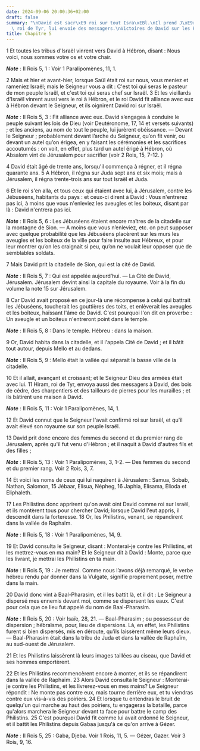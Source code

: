 ```yaml
---
date: 2024-09-06 20:00:36+02:00
draft: false
summary: "\nDavid est sacr\xE9 roi sur tout Isra\xEBl.\nIl prend J\xE9rusalem.\nHiram,\
  \ roi de Tyr, lui envoie des messagers.\nVictoires de David sur les Philistins.\n"
title: Chapitre 5
---
```





1 Et toutes les tribus d'Israël vinrent vers David à Hébron, disant : Nous voici, nous sommes votre os et votre chair.

***Note*** :  II Rois 5, 1 : Voir 1 Paralipomènes, 11, 1.

2 Mais et hier et avant-hier, lorsque Saül était roi sur nous, vous meniez et rameniez Israël; mais le Seigneur vous a dit : C'est toi qui seras le pasteur de mon peuple Israël, et c'est toi qui seras chef sur Israël. 3 Et les vieillards d'Israël vinrent aussi vers le roi à Hébron, et le roi David fit alliance avec eux à Hébron devant le Seigneur, et ils oignirent David roi sur Israël.

***Note*** :  II Rois 5, 3 : Fit alliance avec eux. David s’engagea à conduire le peuple suivant les lois de Dieu (voir Deutéronome, 17, 14 et versets suivants) ; et les anciens, au nom de tout le peuple, lui jurèrent obéissance. ― Devant le Seigneur ; probablement devant l’arche du Seigneur, qu’on fit venir, ou devant un autel qu’on érigea, en y faisant les cérémonies et les sacrifices accoutumés : on voit, en effet, plus tard un autel érigé à Hébron, où Absalom vint de Jérusalem pour sacrifier (voir 2 Rois, 15, 7-12. )


4 David était âgé de trente ans, lorsqu'il commença à régner, et il régna quarante ans. 5 A Hébron, il régna sur Juda sept ans et six mois; mais à Jérusalem, il régna trente-trois ans sur tout Israël et Juda.


6 Et le roi s'en alla, et tous ceux qui étaient avec lui, à Jérusalem, contre les Jébuséens, habitants du pays : et ceux-ci dirent à David : Vous n'entrerez pas ici, à moins que vous n'enleviez les aveugles et les boiteux, disant par là : David n'entrera pas ici.

***Note*** :  II Rois 5, 6 : Les Jébuséens étaient encore maîtres de la citadelle sur la montagne de Sion. ― A moins que vous n’enleviez, etc. on peut supposer avec quelque probabilité que les Jébuséens placèrent sur les murs les aveugles et les boiteux de la ville pour faire insulte aux Hébreux, et pour leur montrer qu’on les craignait si peu, qu’on ne voulait leur opposer que de semblables soldats.


7 Mais David prit la citadelle de Sion, qui est la cité de David.

***Note*** :  II Rois 5, 7 : Qui est appelée aujourd’hui. ― La Cité de David, Jérusalem. Jérusalem devint ainsi la capitale du royaume. Voir à la fin du volume la note 15 sur Jérusalem.

8 Car David avait proposé en ce jour-là une récompense à celui qui battrait les Jébuséens, toucherait les gouttières des toits, et enlèverait les aveugles et les boiteux, haïssant l'âme de David. C'est pourquoi l'on dit en proverbe : Un aveugle et un boiteux n'entreront point dans le temple.

***Note*** :  II Rois 5, 8 : Dans le temple. Hébreu : dans la maison.


9 Or, David habita dans la citadelle, et il l'appela Cité de David ; et il bâtit tout autour, depuis Mello et au dedans.

***Note*** :  II Rois 5, 9 : Mello était la vallée qui séparait la basse ville de la citadelle.


10 Et il allait, avançant et croissant; et le Seigneur Dieu des armées était avec lui. 11 Hiram, roi de Tyr, envoya aussi des messagers à David, des bois de cèdre, des charpentiers et des tailleurs de pierres pour les murailles ; et ils bâtirent une maison à David.

***Note*** :  II Rois 5, 11 : Voir 1 Paralipomènes, 14, 1.

12 Et David connut que le Seigneur l'avait confirmé roi sur Israël, et qu'il avait élevé son royaume sur son peuple Israël.


13 David prit donc encore des femmes du second et du premier rang de Jérusalem, après qu'il fut venu d'Hébron ; et il naquit à David d'autres fils et des filles ;

***Note*** :  II Rois 5, 13 : Voir 1 Paralipomènes, 3, 1-2. ― Des femmes du second et du premier rang. Voir 2 Rois, 3, 7.

14 Et voici les noms de ceux qui lui naquirent à Jérusalem : Samua, Sobab, Nathan, Salomon, 15 Jébaar, Elisua, Népheg, 16 Japhia, Elisama, Elioda et Eliphaleth.


17 Les Philistins donc apprirent qu'on avait oint David comme roi sur Israël, et ils montèrent tous pour chercher David; lorsque David l'eut appris, il descendit dans la forteresse. 18 Or, les Philistins, venant, se répandirent dans la vallée de Raphaïm.

***Note*** :  II Rois 5, 18 : Voir 1 Paralipomènes, 14, 9.

19 Et David consulta le Seigneur, disant : Monterai-je contre les Philistins, et les mettrez-vous en ma main? Et le Seigneur dit à David : Monte, parce que les livrant, je mettrai les Philistins en ta main.

***Note*** :  II Rois 5, 19 : Je mettrai. Comme nous l’avons déjà remarqué, le verbe hébreu rendu par donner dans la Vulgate, signifie proprement poser, mettre dans la main.

20 David donc vint à Baal-Pharasim, et il les battit là, et il dit : Le Seigneur a dispersé mes ennemis devant moi, comme se dispersent les eaux. C'est pour cela que ce lieu fut appelé du nom de Baal-Pharasim.

***Note*** :  II Rois 5, 20 : Voir Isaïe, 28, 21. ― Baal-Pharasim ; ou possesseur de dispersion ; hébraïsme, pour, lieu de dispersions. Là, en effet, les Philistins furent si bien dispersés, mis en déroute, qu’ils laissèrent même leurs dieux. ― Baal-Pharasim était dans la tribu de Juda et dans la vallée de Raphaïm, au sud-ouest de Jérusalem.

21 Et les Philistins laissèrent là leurs images taillées au ciseau, que David et ses hommes emportèrent.


22 Et les Philistins recommencèrent encore à monter, et ils se répandirent dans la vallée de Raphaïm. 23 Alors David consulta le Seigneur : Monterai-je contre les Philistins, et les livrerez-vous en mes mains? Le Seigneur répondit : Ne monte pas contre eux, mais tourne derrière eux, et tu viendras contre eux vis-à-vis des poiriers. 24 Et lorsque tu entendras le bruit de quelqu'un qui marche au haut des poiriers, tu engageras la bataille, parce qu'alors marchera le Seigneur devant ta face pour battre le camp des Philistins. 25 C'est pourquoi David fit comme lui avait ordonné le Seigneur, et il battit les Philistins depuis Gabaa jusqu'à ce qu'on arrive à Gézer.

***Note*** :  II Rois 5, 25 : Gaba, Djeba. Voir 1 Rois, 11, 5. ― Gézer, Gazer. Voir 3 Rois, 9, 16.

